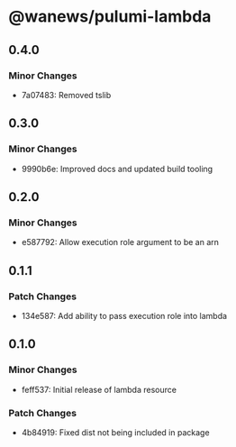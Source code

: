 # @wanews/pulumi-lambda

## 0.4.0

### Minor Changes

- 7a07483: Removed tslib

## 0.3.0

### Minor Changes

- 9990b6e: Improved docs and updated build tooling

## 0.2.0

### Minor Changes

- e587792: Allow execution role argument to be an arn

## 0.1.1

### Patch Changes

- 134e587: Add ability to pass execution role into lambda

## 0.1.0

### Minor Changes

- feff537: Initial release of lambda resource

### Patch Changes

- 4b84919: Fixed dist not being included in package

